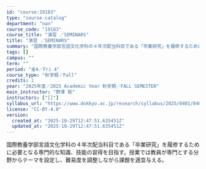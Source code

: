 ```yaml
---
id: "course:19183"
type: "course-catalog"
department: "nan"
course_code: "19183"
course_title: "演習 ／SEMINARS"
title: "演習 ／SEMINARS"
summary: "国際教養学部言語文化学科の４年次配当科目である「卒業研究」を履修するために必要となる専門的な知識、技能の習得を目指す。授業では教員が専門とする分野からテーマを設定し、難易度を調整しながら課題を適宜与える。"
tags: []
campus: ""
term: ""
period: "金4／Fri 4"
course_type: "秋学期／Fall"
credits: 2
year: "2025年度／2025 Academic Year 秋学期／FALL SEMESTER"
main_instructor: "野澤 聡"
instructors: ["[]"]
syllabus_url: "https://www.dokkyo.ac.jp/research/syllabus/2025/0401/0401_19183_ja_JP.html"
license: "CC-BY-4.0"
version:
  created_at: "2025-10-29T12:47:51.635451Z"
  updated_at: "2025-10-29T12:47:51.635451Z"
---
```

国際教養学部言語文化学科の４年次配当科目である「卒業研究」を履修するために必要となる専門的な知識、技能の習得を目指す。授業では教員が専門とする分野からテーマを設定し、難易度を調整しながら課題を適宜与える。
